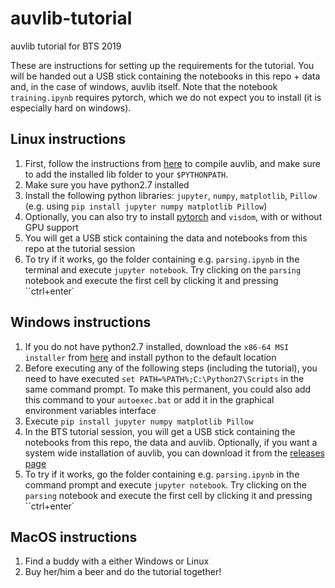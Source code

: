 # auvlib-tutorial

auvlib tutorial for BTS 2019

These are instructions for setting up the requirements for the tutorial. You will be handed out a USB stick containing the notebooks in this repo + data and, in the case of windows, auvlib itself. Note that the notebook `training.ipynb` requires pytorch, which we do not expect you to install (it is especially hard on windows).

## Linux instructions

1. First, follow the instructions from [here](https://github.com/nilsbore/auvlib#dependencies) to compile auvlib, and make sure to add the installed lib folder to your `$PYTHONPATH`.
2. Make sure you have python2.7 installed
3. Install the following python libraries: `jupyter`, `numpy`, `matplotlib`, `Pillow` (e.g. using `pip install jupyter numpy matplotlib Pillow`)
4. Optionally, you can also try to install [pytorch](https://pytorch.org/) and `visdom`, with or without GPU support
5. You will get a USB stick containing the data and notebooks from this repo at the tutorial session
6. To try if it works, go the folder containing e.g. `parsing.ipynb` in the terminal and execute `jupyter notebook`. Try clicking on the `parsing` notebook and execute the first cell by clicking it and pressing ``ctrl+enter`

## Windows instructions

1. If you do not have python2.7 installed, download the `x86-64 MSI installer` from [here](https://www.python.org/downloads/release/python-2716/) and install python to the default location
2. Before executing any of the following steps (including the tutorial), you need to have executed `set PATH=%PATH%;C:\Python27\Scripts` in the same command prompt. To make this permanent, you could also add this command to your `autoexec.bat` or add it in the graphical environment variables interface
3. Execute `pip install jupyter numpy matplotlib Pillow`
4. In the BTS tutorial session, you will get a USB stick containing the notebooks from this repo, the data and auvlib. Optionally, if you want a system wide installation of auvlib, you can download it from the [releases page](https://github.com/nilsbore/auvlib/releases)
5. To try if it works, go the folder containing e.g. `parsing.ipynb` in the command prompt and execute `jupyter notebook`. Try clicking on the `parsing` notebook and execute the first cell by clicking it and pressing ``ctrl+enter`

## MacOS instructions

1. Find a buddy with a either Windows or Linux
2. Buy her/him a beer and do the tutorial together!
